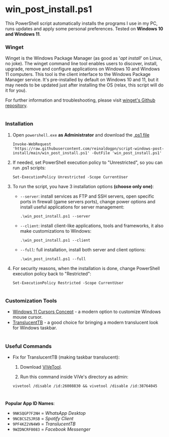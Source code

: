 # win_post_install.ps1

This PowerShell script automatically installs the programs I use in my PC, runs updates and apply some personal preferences. Tested on **Windows 10 and Windows 11**.

### Winget

Winget is the Windows Package Manager (as good as '*apt install*' on Linux, no joke). The winget command line tool enables users to discover, install, upgrade, remove and configure applications on Windows 10 and Windows 11 computers. This tool is the client interface to the Windows Package Manager service. It's pre-installed by default on Windows 10 and 11, but it may needs to be updated just after installing the OS (relax, this script will do it for you).

For further information and troubleshooting, please visit [winget's Github repository](https://github.com/microsoft/winget-cli).

#
### Installation
1. Open `powershell.exe` **as Administrator** and download the [.ps1 file](https://raw.githubusercontent.com/reinaldogpn/script-windows-post-install/main/win_post_install.ps1)
    ```
    Invoke-WebRequest 'https://raw.githubusercontent.com/reinaldogpn/script-windows-post-install/main/win_post_install.ps1' -OutFile 'win_post_install.ps1'
    ```

2. If needed, set PowerShell execution policy to "Unrestricted", so you can run .ps1 scripts:
    ```
    Set-ExecutionPolicy Unrestricted -Scope CurrentUser
    ```

3. To run the script, you have 3 installation options **(choose only one)**:
    - `--server`: install services as FTP and SSH servers, open specific ports in firewall (game servers ports), change power options and install useful applications for server management:
        ```
        .\win_post_install.ps1 --server
        ```
        
    - `--client`: install client-like applications, tools and frameworks, it also make customizations to Windows:
        ```
        .\win_post_install.ps1 --client
        ```
        
    - `--full`: full installation, install both server and client options:
        ```
        .\win_post_install.ps1 --full
        ```

4. For security reasons, when the installation is done, change PowerShell execution policy back to "Restricted":
    ```
    Set-ExecutionPolicy Restricted -Scope CurrentUser
    ```

#
### Customization Tools

* [Windows 11 Cursors Concept](https://www.deviantart.com/jepricreations/art/Windows-11-Cursors-Concept-v2-886489356) - a modern option to customize Windows mouse cursor.
* [TranslucentTB](https://apps.microsoft.com/store/detail/translucenttb/9PF4KZ2VN4W9?hl=en-us&gl=us) - a good choice for bringing a modern translucent look for Windows taskbar.

#
### Useful Commands

* Fix for TranslucentTB (making taskbar translucent):

    1. Download [ViVeTool](https://github.com/thebookisclosed/ViVe).

    2. Run this command inside ViVe's directory as admin:

    ``` batch
    vivetool /disable /id:26008830 && vivetool /disable /id:38764045
    ```

#
**Popular App ID Names**:
- `9NKSQGP7F2NH` = *WhatsApp Desktop*
- `9NCBCSZSJRSB` = *Spotify Client*
- `9PF4KZ2VN4W9` = *TranslucentTB*
- `9WZDNCRF0083` = *Facebook Messenger*
